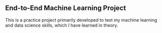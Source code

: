 ## End-to-End Machine Learning Project

This is a practice project primarily developed to test my machine learning and data science skills, which I have learned in theory.
